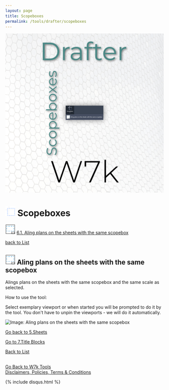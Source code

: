 ```yaml
---
layout: page
title: Scopeboxes
permalink: /tools/drafter/scopeboxes
---
```



![Scopeboxes](/images/Tools/Drafter/drafterScopebox.jpg)  


# <a id="scopeboxes"></a> ![Scopeboxes](/images/Tools/Drafter/Icons/ScopeBox_Button.png) Scopeboxes  
  
![Aling plans on the sheets with the same scopebox](/images/Tools/Drafter/Icons/Viewport_Scopebox.png) [6.1. Aling plans on the sheets with the same scopebox](#aling-plans-on-the-sheets-with-the-same-scopebox)  
  
[back to List](/Drafter.md/#list)  

  
## <a id="aling-plans-on-the-sheets-with-the-same-scopebox"></a> ![Aling plans on the sheets with the same scopebox](/images/Tools/Drafter/Icons/Viewport_Scopebox.png) Aling plans on the sheets with the same scopebox  

Alings plans on the sheets with the same scopebox and the same scale as selected.  

How to use the tool:

Select exemplary viewport or when started you will be prompted to do it by the tool.
You don't have to unpin the viewports - we will do it automatically. 

![Image: Aling plans on the sheets with the same scopebox](https://drive.google.com/uc?export=view&id=1APUTsCmMV_8iH3OsN0W37KSoRdqFnKcd)  



[Go back to 5.Sheets](/DrSheets.md/#sheets)  

[Go to 7.Title Blocks](/DrTitleBlocks.md/#title-blocks)  

[Back to List](/Drafter.md/#list)  
  
  
<br>
<div class="backToTools">
    <a href="https://w7k.pl/tools/">Go Back to W7k Tools</a>
</div>
<div class="terms">
    <a href="https://w7k.pl/terms/">Disclaimers, Policies, Terms & Conditions</a>
</div>



{% include disqus.html %} 